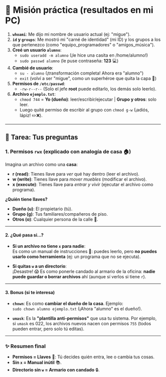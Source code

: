 # 🧪 Misión práctica (resultados en mi PC)

1. **`whoami`**: Me dijo mi nombre de usuario actual (ej: "migue").
2. **`id` y `groups`**: Me mostró mi "carné de identidad" (mi ID) y los grupos a los que pertenezco (como "equipo_programadores" o "amigos_música").
3. **Creé un usuario `alumno`**:
   - `sudo useradd -m alumno` (¡le hice una casita en /home/alumno!)
   - `sudo passwd alumno` (le puse contraseña: **123** 💻)
4. **Cambié de usuario**:
   - `su - alumno` (¡transformación completa! Ahora era "alumno")
   - `exit` (volví a ser "migue", como un superhéroe que quita la capa 🦸)
5. **Permisos de `/etc/passwd`**:
   - `-rw-r--r--` (Solo el jefe **root** puede editarlo, los demás solo leerlo).
6. **Archivo `ejemplo.txt`**:
   - `chmod 744` = **Yo (dueño)**: leer/escribir/ejecutar | **Grupo y otros**: solo leer.
   - Luego quité permiso de escribir al grupo con `chmod g-w` (¡adiós, lápiz! ✏️❌).

---

## 🎯 Tarea: Tus preguntas

### 1. Permisos `rwx` (explicado con analogía de casa 🏠)

Imagina un archivo como una **casa**:

- **r (read)**: Tienes llave para _ver_ qué hay dentro (leer el archivo).
- **w (write)**: Tienes llave para _mover muebles_ (modificar el archivo).
- **x (execute)**: Tienes llave para _entrar y vivir_ (ejecutar el archivo como programa).

**¿Quién tiene llaves?**

- **Dueño (u)**: El propietario (tú).
- **Grupo (g)**: Tus familiares/compañeros de piso.
- **Otros (o)**: Cualquier persona de la calle 🌆.

---

#### 2. ¿Qué pasa si...?

- **Si un archivo no tiene `x` para nadie**:  
  Es como un manual de instrucciones 📖: puedes leerlo, pero **no puedes usarlo como herramienta** (ej: un programa que no se ejecuta).

- **Si quitas `w` a un directorio**:  
  ¡Desastre! 😱 Es como ponerle candado al armario de la oficina: **nadie puede guardar o borrar archivos** ahí (aunque sí verlos si tiene `r`).

---

#### 3. Bonus (si te interesa)

- **`chown`**: Es como **cambiar el dueño de la casa**. Ejemplo:  
  `sudo chown alumno ejemplo.txt` (¡Ahora "alumno" es el dueño!).

- **`umask`**: Es la **"plantilla anti-permisos"** que usa tu sistema. Por ejemplo, si `umask` es 022, los archivos nuevos nacen con permisos `755` (todos pueden entrar, pero solo tú editas).

---

### ✨ Resumen final

- **Permisos = Llaves** 🔑: Tú decides quién entra, lee o cambia tus cosas.
- **Sin `x` = Manual inútil** 📚.
- **Directorio sin `w` = Armario con candado** 🔒.
